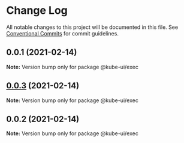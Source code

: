# Change Log

All notable changes to this project will be documented in this file.
See [Conventional Commits](https://conventionalcommits.org) for commit guidelines.

## 0.0.1 (2021-02-14)

**Note:** Version bump only for package @kube-ui/exec





## [0.0.3](https://github.com/sky-uk/kube-ui/compare/@kube-ui/exec@0.0.2...@kube-ui/exec@0.0.3) (2021-02-14)

**Note:** Version bump only for package @kube-ui/exec





## 0.0.2 (2021-02-14)

**Note:** Version bump only for package @kube-ui/exec
